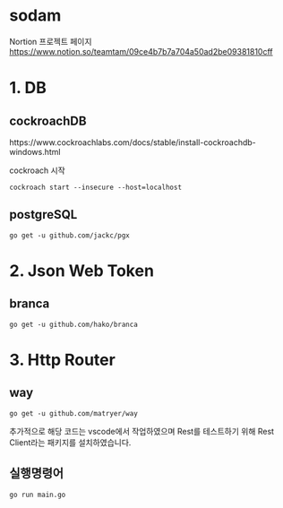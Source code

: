 # sodam
Nortion 프로젝트 페이지
https://www.notion.so/teamtam/09ce4b7b7a704a50ad2be09381810cff

<h1>1. DB</h1>
<h2>cockroachDB</h2>
https://www.cockroachlabs.com/docs/stable/install-cockroachdb-windows.html


cockroach 시작
<pre><code>cockroach start --insecure --host=localhost</pre></code>

<h2>postgreSQL</h2>
<pre><code>go get -u github.com/jackc/pgx</pre></code>

<h1>2. Json Web Token</h1>
<h2>branca</h2>
<pre><code>go get -u github.com/hako/branca</pre></code>

<h1>3. Http Router</h1>
<h2>way</h2>
<pre><code>go get -u github.com/matryer/way</pre></code>

추가적으로 해당 코드는 vscode에서 작업하였으며 Rest를 테스트하기 위해 Rest Client라는 패키지를 설치하였습니다.

<h2>실행명령어</h2>
<pre><code>go run main.go</pre></code>
